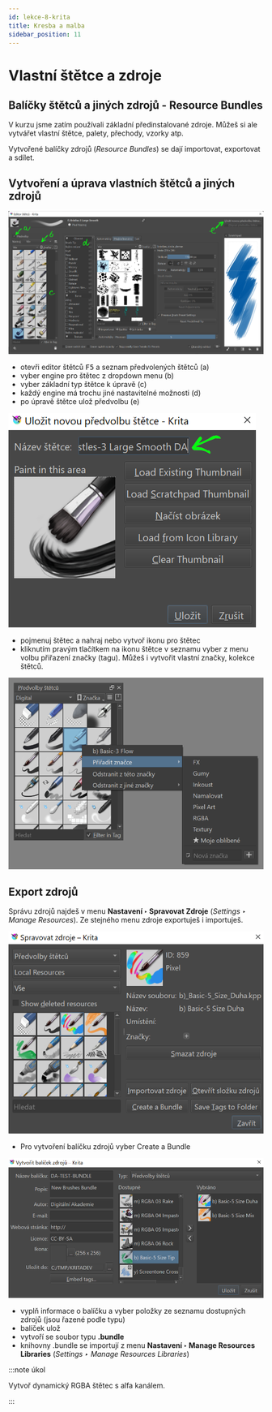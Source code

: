 ```yaml
---
id: lekce-8-krita
title: Kresba a malba
sidebar_position: 11
---
```


# Vlastní štětce a zdroje
## Balíčky štětců a jiných zdrojů - Resource Bundles

V kurzu jsme zatím používali základní předinstalované zdroje. Můžeš si ale vytvářet vlastní štětce, palety, přechody, vzorky atp.

Vytvořené balíčky zdrojů (*Resource Bundles*) se dají importovat, exportovat a sdílet.

## Vytvoření a úprava vlastních štětců a jiných zdrojů
![image](./images/krita-brushcreate1.png)

- otevři editor štětců <kbd>F5</kbd> a seznam předvolených štětců (a)
- vyber engine pro štětec z dropdown menu (b)
- vyber základní typ štětce k úpravě (c)
- každý engine má trochu jiné  nastavitelné možnosti (d)
- po úpravě štětce ulož předvolbu (e)

![image](./images/krita-brushcreate2.png)
- pojmenuj štětec a nahraj nebo vytvoř ikonu pro štětec
- kliknutím pravým tlačítkem na ikonu štětce v seznamu vyber z menu volbu přiřazení značky (tagu). Můžeš i vytvořit vlastní značky, kolekce štětců.

![image](./images/krita-brushcreate3.png)

## Export zdrojů

Správu zdrojů najdeš v menu **Nastavení ‣ Spravovat Zdroje** (*Settings ‣ Manage Resources*). Ze stejného menu zdroje exportuješ i importuješ.

![image](./images/krita-brushcreate4.png)

- Pro vytvoření balíčku zdrojů vyber Create a Bundle

![image](./images/krita-brushcreate6.png)

- vyplň informace o balíčku a vyber položky ze seznamu dostupných zdrojů (jsou řazené podle typu)
- balíček ulož  
- vytvoří se soubor typu **.bundle**
- knihovny .bundle se importují z menu **Nastavení ‣ Manage Resources Libraries** (*Settings ‣ Manage Resources Libraries*)

:::note úkol

Vytvoř dynamický RGBA štětec s alfa kanálem.

:::
